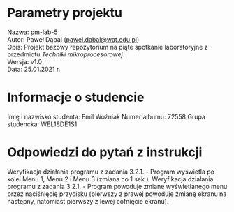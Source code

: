 # Parametry projektu

Nazwa: pm-lab-5  
Autor: Paweł Dąbal (pawel.dabal@wat.edu.pl)  
Opis: Projekt bazowy repozytorium na piąte spotkanie laboratoryjne z przedmiotu _Techniki mikroprocesorowej_.  
Wersja: v1.0  
Data: 25.01.2021 r.

# Informacje o studencie

Imię i nazwisko studenta: Emil Woźniak
Numer albumu: 72558
Grupa studencka: WEL18DE1S1

# Odpowiedzi do pytań z instrukcji
Weryfikacja działania programu z zadania 3.2.1. - Program wyświetla po kolei Menu 1, Menu 2 i Menu 3 (zmiana co 1 sek.).
Weryfikacja działania programu z zadania 3.2.1. - Program powoduje zmianę wyświetlanego menu przez naciśnięcię przycisku (pierwszy z prawej powoduje zmianę ekranu na następny, natomiast pierwszy z lewej cofnięcie ekranu).